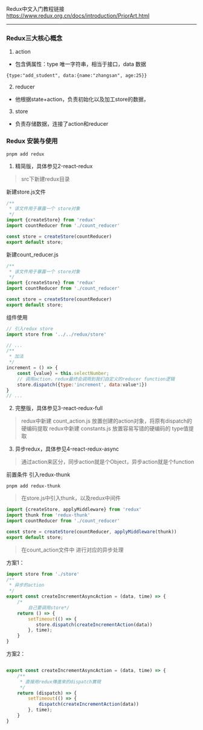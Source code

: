 Redux中文入门教程链接
https://www.redux.org.cn/docs/introduction/PriorArt.html

---
### Redux三大核心概念
1. action
* 包含俩属性：type 唯一字符串，相当于接口，data 数据
```
{type:"add_student", data:{name:"zhangsan", age:25}}
```
2. reducer
* 他根据state+action，负责初始化以及加工store的数据，
3. store
* 负责存储数据，连接了action和reducer

### Redux 安装与使用
```shell
pnpm add redux
```
1. 精简版，具体参见2-react-redux
> src下新建redux目录

新建store.js文件
```js
/**
 * 该文件用于暴露一个 store对象
 */
import {createStore} from 'redux'
import countReducer from './count_reducer'

const store = createStore(countReducer)
export default store;

```
新建count_reducer.js
```js
/**
 * 该文件用于暴露一个 store对象
 */
import {createStore} from 'redux'
import countReducer from './count_reducer'

const store = createStore(countReducer)
export default store;
```

组件使用
```jsx
// 引入redux store
import store from '../../redux/store'

// ...
/**
 * 加法
 */
increment = () => {
    const {value} = this.selectNumber;
    // 调用action，redux最终会调用到我们自定义的reducer function逻辑
    store.dispatch({type:'increment', data:value*1})
}
// ...
```

2. 完整版，具体参见3-react-redux-full
> redux中新建 count_action.js 放置创建的action对象，将原有dispatch的硬编码提取
> redux中新建 constants.js 放置容易写错的硬编码的 type值提取

3. 异步redux，具体参见4-react-redux-async
> 通过action来区分，同步action就是个Object，异步action就是个function

前置条件 引入redux-thunk
```shell
pnpm add redux-thunk
```
> 在store.js中引入thunk，以及redux中间件
```jsx
import {createStore, applyMiddleware} from 'redux'
import thunk from 'redux-thunk'
import countReducer from './count_reducer'

const store = createStore(countReducer, applyMiddleware(thunk))
export default store;
```

> 在count_action文件中 进行对应的异步处理

方案1：
```jsx
import store from './store'
/**
 * 异步的action
 */
export const createIncrementAsyncAction = (data, time) => {
    /*
        自己要调用store*/
    return () => {
        setTimeout(() => {
           store.dispatch(createIncrementAction(data))
        }, time);
    }
}
```

方案2：
```jsx

export const createIncrementAsyncAction = (data, time) => {
    /**
     * 直接用redux傳進來的dispatch實現
     */
    return (dispatch) => {
        setTimeout(() => {
            dispatch(createIncrementAction(data))
        }, time);
    }
}
```
